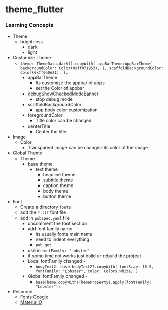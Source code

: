 # theme_flutter

### Learning Concepts
- Theme
    - brightness
        - dark
        - light
- Customize Theme
    - `theme: ThemeData.dark().copyWith(
      appBarTheme:AppBarTheme(
      backgroundColor: Color(0xff071953),
      ),
      scaffoldBackgroundColor: Color(0xff0a0e21),
      ),`
        - appBarTheme
            - Its customize the appbar of apps
            - set the Color of appbar
        - debugShowCheckedModeBanner
            - stop debug mode
        - scaffoldBackgroundColor
            - app body color customization
        - foregroundColor
            - Title color can be changed
        - centerTitle
            - Center the title
- Image
    - Color
        - Transparent image can be changed its color of the image
- Global Theme    
    - Theme
        - base theme
            - text theme
              - headline theme
              - subtitle theme
              - caption theme  
              - body theme
              - button theme
- Font
  - Create a directory `fonts`
  - add the `*.ttf` font file
  - add in `pubspec.yaml` file
    - uncomment the font section
    - add font family name
        - its usually fonts main name
        - need to indent everything
        - `pub get`
    - use in `fontFamily: "Lobster"`
    - if some time not works just build or rebuild the project
    - Local fontFamily changed -
        - `bodyText2: base.bodyText2?.copyWith(
          fontSize: 16.9,
          fontFamily: "Lobster",
          color: Colors.white,
          )`
    - Global fontFamily changed -
        - `baseTheme.copyWith(ThemeProperty).apply(fontFamily: "Lobster");`
- Resource
  - [Fonts Google](https://fonts.google.com/)
  - [MaterialIO](https://material.io/)  